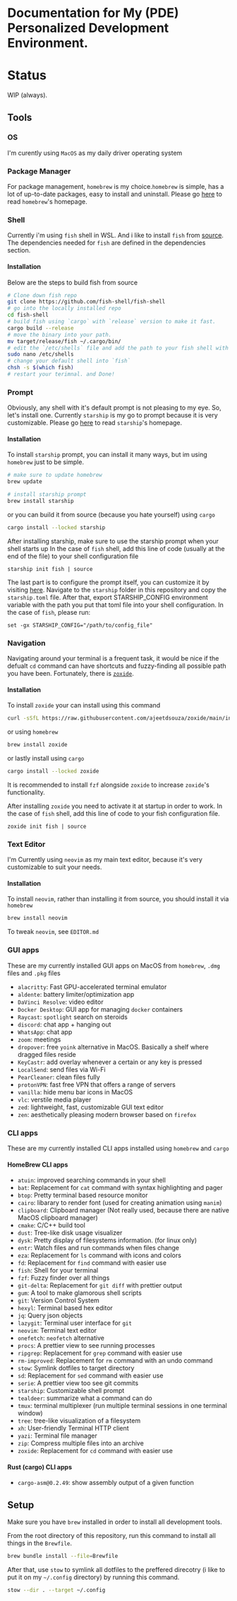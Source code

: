 # Documentation for My (PDE) Personalized Development Environment. 

# Status
WIP (always).

## Tools 

### OS 
I'm curently using `MacOS` as my daily driver operating system 

### Package Manager
For package management, `homebrew` is my choice.`homebrew` is simple, has a lot of up-to-date packages, easy to install and uninstall.
Please go [here](https://brew.sh/) to read `homebrew`'s homepage.


### Shell

Currently i'm using `fish` shell in WSL. And i like to install `fish` from [source](https://github.com/fish-shell/fish-shell).
The dependencies needed for `fish` are defined in the dependencies section.

#### Installation
Below are the steps to build fish from source

```sh
# Clone down fish repo
git clone https://github.com/fish-shell/fish-shell
# go into the locally installed repo
cd fish-shell
# build fish using `cargo` with `release` version to make it fast.
cargo build --release
# move the binary into your path.
mv target/release/fish ~/.cargo/bin/
# edit the `/etc/shells` file and add the path to your fish shell with your editor of choice
sudo nano /etc/shells 
# change your default shell into `fish` 
chsh -s $(which fish)
# restart your terimnal. and Done!
```


### Prompt

Obviously, any shell with it's default prompt is not pleasing to my eye. So, let's install one. Currently `starship` is my go to prompt
because it is very customizable. Please go [here](https://starship.rs/) to read `starship`'s homepage.

#### Installation
To install `starship` prompt, you can install it many ways, but im using `homebrew` just to be simple.
```sh
# make sure to update homebrew
brew update

# install starship prompt 
brew install starship
```

or you can build it from source (because you hate yourself) using `cargo`

```sh
cargo install --locked starship
```

After installing starship, make sure to use the starship prompt when your shell starts up
In the case of `fish` shell, add this line of code (usually at the end of the file) to your shell configuration file

```fish
starship init fish | source
```

The last part is to configure the prompt itself, you can customize it by visiting [here](https://starship.rs/config/).
Navigate to the `starship` folder in this repository and copy the `starship.toml` file. After that, export STARSHIP_CONFIG
environment variable with the path you put that toml file into your shell configuration. In the case of `fish`, please run:

```fish
set -gx STARSHIP_CONFIG="/path/to/config_file"
```
### Navigation
Navigating around your terminal is a frequent task, it would be nice if the defualt `cd` command can have shortcuts and 
fuzzy-finding all possible path you have been. Fortunately, there is [`zoxide`](https://github.com/ajeetdsouza/zoxide).

#### Installation
To install `zoxide` your can install using this command 

```sh
curl -sSfL https://raw.githubusercontent.com/ajeetdsouza/zoxide/main/install.sh | sh
```

or using `homebrew`

```sh
brew install zoxide
```

or lastly install using `cargo`

```sh
cargo install --locked zoxide
```
It is recommended to install `fzf` alongside `zoxide` to increase `zoxide`'s functionality.

After installing `zoxide` you need to activate it at startup in order to work. In the case of `fish` shell, add this line of code
to your fish configuration file.

```fish
zoxide init fish | source
```

### Text Editor
I'm Currently using `neovim` as my main text editor, because it's very customizable to suit your needs.

#### Installation
To install `neovim`, rather than installing it from source, you should install it via `homebrew`
```sh
brew install neovim
```

To tweak `neovim`, see `EDITOR.md`

### GUI apps

These are my currently installed GUI apps on MacOS from `homebrew`, `.dmg` files and `.pkg` files 

- `alacritty`: Fast GPU-accelerated terminal emulator 
- `aldente`: battery limiter/optimization app
- `DaVinci Resolve`: video editor
- `Docker Desktop`: GUI app for managing `docker` containers
- `Raycast`: `spotlight` search on steroids
- `discord`: chat app + hanging out
- `WhatsApp`: chat app
- `zoom`: meetings 
- `dropover`: free `yoink` alternative in MacOS. Basically a shelf where dragged files reside
- `KeyCastr`: add overlay whenever a certain or any key is pressed
- `LocalSend`: send files via Wi-Fi 
- `PearCleaner`: clean files fully
- `protonVPN`: fast free VPN that offers a range of servers
- `vanilla`: hide menu bar icons in MacOS
- `vlc`: verstile media player
- `zed`: lightweight, fast, customizable GUI text editor
- `zen`: aesthetically pleasing modern browser based on `firefox`

### CLI apps

These are my currently installed CLI apps installed using `homebrew` and `cargo`

#### HomeBrew CLI apps
- `atuin`: improved searching commands in your shell
- `bat`: Replacement for `cat` command with syntax highlighting and pager
- `btop`: Pretty terminal based resource monitor 
- `cairo`: libarary to render font (used for creating animation using `manim`)
- `clipboard`: Clipboard manager (Not really used, because there are native MacOS clipboard manager)
- `cmake`: C/C++ build tool
- `dust`: Tree-like disk usage visualizer
- `dysk`: Pretty display of filesystems information. (for linux only)
- `entr`: Watch files and run commands when files change
- `eza`: Replacement for `ls` command with icons and colors
- `fd`: Replacement for `find` command with easier use
- `fish`: Shell for your terminal
- `fzf`: Fuzzy finder over all things
- `git-delta`: Replacement for `git diff` with prettier output
- `gum`: A tool to make glamorous shell scripts
- `git`: Version Control System
- `hexyl`: Terminal based hex editor
- `jq`: Query json objects
- `lazygit`: Terminal user interface for `git`
- `neovim`: Terminal text editor
- `onefetch`: `neofetch` alternative
- `procs`: A prettier view to see running processes 
- `ripgrep`: Replacement for `grep` command with easier use
- `rm-improved`: Replacement for `rm` command with an undo command
- `stow`: Symlink dotfiles to target directory
- `sd`: Replacement for `sed` command with easier use
- `serie`: A prettier view too see git commits 
- `starship`: Customizable shell prompt
- `tealdeer`: summarize what a command can do
- `tmux`: terminal multiplexer (run multiple terminal sessions in one terminal window)
- `tree`: tree-like visualization of a filesystem
- `xh`: User-friendly Terminal HTTP client
- `yazi`: Terminal file manager
- `zip`: Compress multiple files into an archive 
- `zoxide`: Replacement for `cd` command with easier use

#### Rust (cargo) CLI apps
- `cargo-asm@0.2.49`: show assembly output of a given function

## Setup

Make sure you have `brew` installed in order to install all development tools.

From the root directory of this repository, run this command to install all things in the `Brewfile`.

```sh
brew bundle install --file=Brewfile
```

After that, use `stow` to symlink all dotfiles to the preffered direcotry (i like to put it on my `~/.config` directory) by running this command.

```sh
stow --dir . --target ~/.config

```
